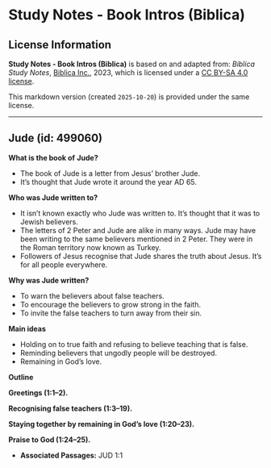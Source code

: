 # Study Notes - Book Intros (Biblica)

## License Information

**Study Notes - Book Intros (Biblica)** is based on and adapted from: _Biblica Study Notes_, [Biblica Inc.](https://www.biblica.com/), 2023, which is licensed under a [CC BY-SA 4.0 license](https://creativecommons.org/licenses/by-sa/4.0/legalcode.en).

This markdown version (created `2025-10-20`) is provided under the same license.



--------------------------------

## Jude (id: 499060)

**What is the book of** **Jude?**

* The book of Jude is a letter from Jesus’ brother Jude.
* It’s thought that Jude wrote it around the year AD 65\.

**Who was Jude written to?**

* It isn’t known exactly who Jude was written to. It’s thought that it was to Jewish believers.
* The letters of 2 Peter and Jude are alike in many ways. Jude may have been writing to the same believers mentioned in 2 Peter. They were in the Roman territory now known as Turkey.
* Followers of Jesus recognise that Jude shares the truth about Jesus. It’s for all people everywhere.

**Why was Jude written?**

* To warn the believers about false teachers.
* To encourage the believers to grow strong in the faith.
* To invite the false teachers to turn away from their sin.

**Main ideas**

* Holding on to true faith and refusing to believe teaching that is false.
* Reminding believers that ungodly people will be destroyed.
* Remaining in God’s love.

**Outline**

**Greetings (1:1–2\).**

**Recognising false teachers (1:3–19\).**

**Staying together by remaining in God’s love (1:20–23\).**

**Praise to God (1:24–25\).**

* **Associated Passages:** JUD 1:1

